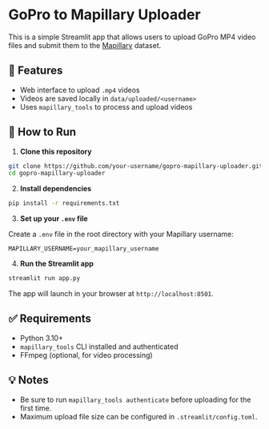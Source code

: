 # GoPro to Mapillary Uploader

This is a simple Streamlit app that allows users to upload GoPro MP4 video files and submit them to the [Mapillary](https://www.mapillary.com/) dataset.

## 🔧 Features

- Web interface to upload `.mp4` videos
- Videos are saved locally in `data/uploaded/<username>`
- Uses `mapillary_tools` to process and upload videos

## 🚀 How to Run

1. **Clone this repository**

```bash
git clone https://github.com/your-username/gopro-mapillary-uploader.git
cd gopro-mapillary-uploader
````

2. **Install dependencies**

```bash
pip install -r requirements.txt
```

3. **Set up your `.env` file**

Create a `.env` file in the root directory with your Mapillary username:

```env
MAPILLARY_USERNAME=your_mapillary_username
```

4. **Run the Streamlit app**

```bash
streamlit run app.py
```

The app will launch in your browser at `http://localhost:8501`.

## ✅ Requirements

* Python 3.10+
* `mapillary_tools` CLI installed and authenticated
* FFmpeg (optional, for video processing)

## 💡 Notes

* Be sure to run `mapillary_tools authenticate` before uploading for the first time.
* Maximum upload file size can be configured in `.streamlit/config.toml`.
